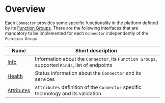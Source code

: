 # Overview

Each `Connector` provides some specific functionality in the platform defined by its [Function Groups](../../concept-design/architecture/connector#function-group).
There are the following interfaces that are mandatory to be implemented for each `Connector` independently of the `Function Group`:

| Name                               | Short description                                                                              |
|------------------------------------|------------------------------------------------------------------------------------------------|
| [Info](info-interface)             | Information about the `Connector`, its `Function Groups`, supported `Kinds`, list of endpoints |
| [Health](health-interface)         | Status information about the `Connector` and its services                                      |
| [Attributes](attributes-interface) | `Attributes` definition of the `Connector` specific technology and its validation              |